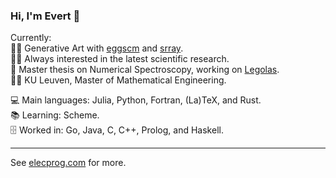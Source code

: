 ### Hi, I'm Evert 👋

Currently:  
👨‍💻 Generative Art with [eggscm](//github.com/elecprog/eggscm) and [srray](//github.com/elecprog/srray).  
👨‍🔬 Always interested in the latest scientific research.  
📝 Master thesis on Numerical Spectroscopy, working on [Legolas](//github.com/elecprog/legolas).  
👨‍🎓 KU Leuven, Master of Mathematical Engineering.

💻 Main languages: Julia, Python, Fortran, (La)TeX, and Rust.  
📚 Learning: Scheme.  
🗄️ Worked in: Go, Java, C, C++, Prolog, and Haskell.

___
See [elecprog.com](https://www.elecprog.com) for more.
